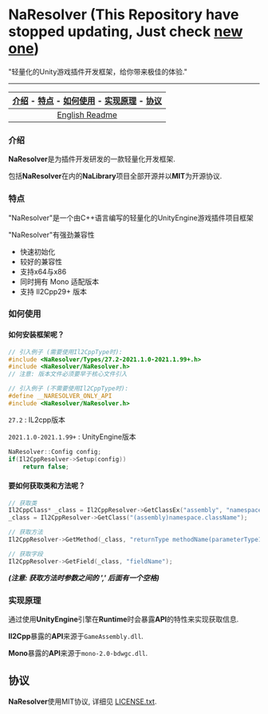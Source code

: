 #  NaResolver (This Repository have stopped updating, Just check [new one](https://github.com/NaOrganization/NaResolverV2))

"轻量化的Unity游戏插件开发框架，给你带来极佳的体验."

------

| [介绍](#介绍) - [特点](#特点) - [如何使用](#如何使用) - [实现原理](#实现原理) - [协议](#协议) |
| :----------------------------------------------------------: |
|                [English Readme](README.en.md)                |

### 介绍

**NaResolver**是为插件开发研发的一款轻量化开发框架. 

包括**NaResolver**在内的**NaLibrary**项目全部开源并以**MIT**为开源协议.

### 特点

"NaResolver"是一个由C++语言编写的轻量化的UnityEngine游戏插件项目框架

"NaResolver"有强劲兼容性

- 快速初始化
- 较好的兼容性
- 支持x64与x86
- 同时拥有 Mono 适配版本
- 支持 Il2Cpp29+ 版本

### 如何使用

#### 如何安装框架呢？

```cpp
// 引入例子 (需要使用Il2CppType时):
#include <NaResolver/Types/27.2-2021.1.0-2021.1.99+.h>
#include <NaResolver/NaResolver.h>
// 注意: 版本文件必须要早于核心文件引入

// 引入例子 (不需要使用Il2CppType时):
#define __NARESOLVER_ONLY_API
#include <NaResolver/NaResolver.h>
```
``27.2``  : IL2cpp版本

``2021.1.0-2021.1.99+`` : UnityEngine版本

```cpp
NaResolver::Config config;
if(Il2CppResolver->Setup(config))
    return false;
```

#### 要如何获取类和方法呢？

```cpp
// 获取类
Il2CppClass* _class = Il2CppResolver->GetClassEx("assembly", "namespace", "className");
_class = Il2CppResolver->GetClass("(assembly)namespace.className");

// 获取方法
Il2CppResolver->GetMethod(_class, "returnType methodName(parameterType1, parameterType2)");

// 获取字段
Il2CppResolver->GetField(_class, "fieldName");
```

***(注意: 获取方法时参数之间的 ',' 后面有一个空格)***

### 实现原理

通过使用**UnityEngine**引擎在**Runtime**时会暴露**API**的特性来实现获取信息.

**Il2Cpp**暴露的**API**来源于``GameAssembly.dll``.

**Mono**暴露的**API**来源于``mono-2.0-bdwgc.dll``.

协议
-------

**NaResolver**使用MIT协议, 详细见 [LICENSE.txt](LICENSE.txt).
